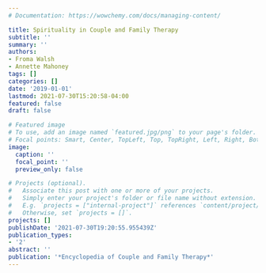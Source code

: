 ```yaml
---
# Documentation: https://wowchemy.com/docs/managing-content/

title: Spirituality in Couple and Family Therapy
subtitle: ''
summary: ''
authors:
- Froma Walsh
- Annette Mahoney
tags: []
categories: []
date: '2019-01-01'
lastmod: 2021-07-30T15:20:58-04:00
featured: false
draft: false

# Featured image
# To use, add an image named `featured.jpg/png` to your page's folder.
# Focal points: Smart, Center, TopLeft, Top, TopRight, Left, Right, BottomLeft, Bottom, BottomRight.
image:
  caption: ''
  focal_point: ''
  preview_only: false

# Projects (optional).
#   Associate this post with one or more of your projects.
#   Simply enter your project's folder or file name without extension.
#   E.g. `projects = ["internal-project"]` references `content/project/deep-learning/index.md`.
#   Otherwise, set `projects = []`.
projects: []
publishDate: '2021-07-30T19:20:55.955439Z'
publication_types:
- '2'
abstract: ''
publication: '*Encyclopedia of Couple and Family Therapy*'
---
```

